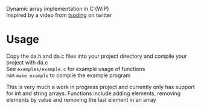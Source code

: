 Dynamic array implementation in C (WIP)  
Inspired by a video from [tsoding](https://x.com/tsoding/status/1959694513355800660) on twitter  

# Usage  
Copy the da.h and da.c files into your project directory and compile your project with da.c  
See `examples/example.c` for example usage of functions  
run `make example` to compile the example program  

This is very much a work in progress project and currently only has support for int and string arrays. Functions include adding elements, removing elements by value and removing the last element in an array
